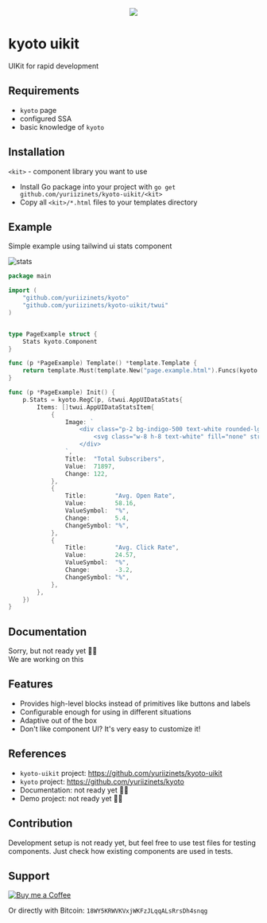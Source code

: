 
<p align="center">
    <img src="https://raw.githubusercontent.com/yuriizinets/kyoto-uikit/master/.docs/.vuepress/public/avatar.svg" />
</p>

# kyoto uikit

UIKit for rapid development

## Requirements

- `kyoto` page
- configured SSA
- basic knowledge of `kyoto`

## Installation

`<kit>` - component library you want to use

- Install Go package into your project with `go get github.com/yuriizinets/kyoto-uikit/<kit>`
- Copy all `<kit>/*.html` files to your templates directory

## Example

Simple example using tailwind ui stats component

![stats](https://imgur.com/TjBmJ26.png)

```go
package main

import (
    "github.com/yuriizinets/kyoto"
    "github.com/yuriizinets/kyoto-uikit/twui"
)


type PageExample struct {
    Stats kyoto.Component
}

func (p *PageExample) Template() *template.Template {
    return template.Must(template.New("page.example.html").Funcs(kyoto.TFuncMap()).ParseGlob("templates/*.html"))
}

func (p *PageExample) Init() {
    p.Stats = kyoto.RegC(p, &twui.AppUIDataStats{
        Items: []twui.AppUIDataStatsItem{
            {
                Image: `
                    <div class="p-2 bg-indigo-500 text-white rounded-lg">
                        <svg class="w-8 h-8 text-white" fill="none" stroke="currentColor" viewBox="0 0 24 24" xmlns="http://www.w3.org/2000/svg"><path stroke-linecap="round" stroke-linejoin="round" stroke-width="2" d="M16 7a4 4 0 11-8 0 4 4 0 018 0zM12 14a7 7 0 00-7 7h14a7 7 0 00-7-7z"></path></svg>
                    </div>
                `,
                Title:  "Total Subscribers",
                Value:  71897,
                Change: 122,
            },
            {
                Title:        "Avg. Open Rate",
                Value:        58.16,
                ValueSymbol:  "%",
                Change:       5.4,
                ChangeSymbol: "%",
            },
            {
                Title:        "Avg. Click Rate",
                Value:        24.57,
                ValueSymbol:  "%",
                Change:       -3.2,
                ChangeSymbol: "%",
            },
        },
    })
}
```

## Documentation

Sorry, but not ready yet 🤷‍♂️  
We are working on this

## Features

- Provides high-level blocks instead of primitives like buttons and labels
- Configurable enough for using in different situations
- Adaptive out of the box
- Don't like component UI? It's very easy to customize it!

## References

- `kyoto-uikit` project: https://github.com/yuriizinets/kyoto-uikit
- `kyoto` project: https://github.com/yuriizinets/kyoto 
- Documentation: not ready yet 🤷‍♂️  
- Demo project: not ready yet 🤷‍♂️

## Contribution

Development setup is not ready yet, but feel free to use test files for testing components. Just check how existing components are used in tests.

## Support

<a target="_blank" href="https://www.buymeacoffee.com/yuriizinets"><img alt="Buy me a Coffee" src="https://github.com/egonelbre/gophers/blob/master/.thumb/animation/buy-morning-coffee-3x.gif?raw=true"></a>


Or directly with Bitcoin: `18WY5KRWVKVxjWKFzJLqqALsRrsDh4snqg`
